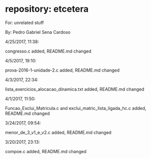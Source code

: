 # repository: etcetera

For: unrelated stuff

By: Pedro Gabriel Sena Cardoso

4/25/2017, 11:38:

congresso.c added, README.md changed

4/5/2017, 19:10:

prova-2016-1-unidade-2.c added, README.md changed

4/3/2017, 22:34:

lista_exercicios_alocacao_dinamica.txt added, README.md changed

4/1/2017, 11:50:

Funcao_Exclui_Matricula.c and exclui_matric_lista_ligada_hc.c added, README.md changed

3/24/2017, 09:54:

menor_de_3_v1_e_v2.c added, README.md changed

3/20/2017, 23:13:

compoe.c added, README.md changed
